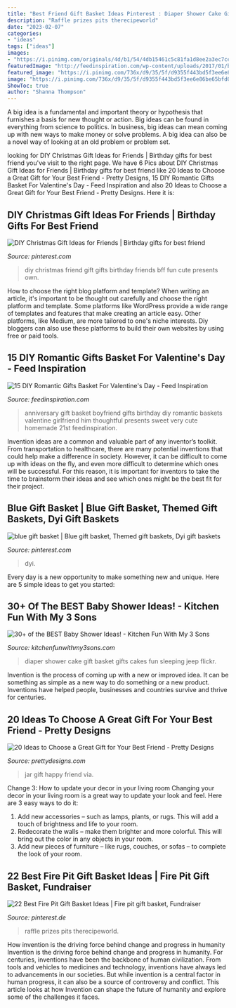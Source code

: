 ```yaml
---
title: "Best Friend Gift Basket Ideas Pinterest : Diaper Shower Cake Gift Basket Gifts Cakes Fun Sleeping Jeep Flickr"
description: "Raffle prizes pits therecipeworld"
date: "2023-02-07"
categories:
- "ideas"
tags: ["ideas"]
images:
- "https://i.pinimg.com/originals/4d/b1/54/4db15461c5c81fa1d8ee2a3ec7ce8bad.jpg"
featuredImage: "http://feedinspiration.com/wp-content/uploads/2017/01/basket-for-your-valentine.jpg"
featured_image: "https://i.pinimg.com/736x/d9/35/5f/d9355f443bd5f3ee6e86be65bfd077f9.jpg"
image: "https://i.pinimg.com/736x/d9/35/5f/d9355f443bd5f3ee6e86be65bfd077f9.jpg"
ShowToc: true
author: "Shanna Thompson"
---
```



A big idea is a fundamental and important theory or hypothesis that furnishes a basis for new thought or action. Big ideas can be found in everything from science to politics. In business, big ideas can mean coming up with new ways to make money or solve problems. A big idea can also be a novel way of looking at an old problem or problem set.

	

		
looking for DIY Christmas Gift Ideas for Friends | Birthday gifts for best friend you've visit to the right page. We have 6 Pics about DIY Christmas Gift Ideas for Friends | Birthday gifts for best friend like 20 Ideas to Choose a Great Gift for Your Best Friend - Pretty Designs, 15 DIY Romantic Gifts Basket For Valentine&#039;s Day - Feed Inspiration and also 20 Ideas to Choose a Great Gift for Your Best Friend - Pretty Designs. Here it is:
		
    
## DIY Christmas Gift Ideas For Friends | Birthday Gifts For Best Friend

<img loading=lazy src="https://i.pinimg.com/originals/4d/b1/54/4db15461c5c81fa1d8ee2a3ec7ce8bad.jpg" onerror="this.onerror=null;this.src='https://tse4.mm.bing.net/th?id=OIP.kk5ULwLLv2MUwZ3iXEfZ_QHaNJ&amp;pid=15.1';" alt="DIY Christmas Gift Ideas for Friends | Birthday gifts for best friend">

_Source: pinterest.com_

>diy christmas friend gift gifts birthday friends bff fun cute presents own. 

	

How to choose the right blog platform and template?
When writing an article, it's important to be thought out carefully and choose the right platform and template. Some platforms like WordPress provide a wide range of templates and features that make creating an article easy. Other platforms, like Medium, are more tailored to one's niche interests. Diy bloggers can also use these platforms to build their own websites by using free or paid tools.

    
## 15 DIY Romantic Gifts Basket For Valentine&#039;s Day - Feed Inspiration

<img loading=lazy src="http://feedinspiration.com/wp-content/uploads/2017/01/basket-for-your-valentine.jpg" onerror="this.onerror=null;this.src='https://tse1.mm.bing.net/th?id=OIP.d14FbnFmLnZVHP4WNbbPBgHaJ3&amp;pid=15.1';" alt="15 DIY Romantic Gifts Basket For Valentine&#039;s Day - Feed Inspiration">

_Source: feedinspiration.com_

>anniversary gift basket boyfriend gifts birthday diy romantic baskets valentine girlfriend him thoughtful presents sweet very cute homemade 21st feedinspiration. 

	

Invention ideas are a common and valuable part of any inventor’s toolkit. From transportation to healthcare, there are many potential inventions that could help make a difference in society. However, it can be difficult to come up with ideas on the fly, and even more difficult to determine which ones will be successful. For this reason, it is important for inventors to take the time to brainstorm their ideas and see which ones might be the best fit for their project.

    
## Blue Gift Basket | Blue Gift Basket, Themed Gift Baskets, Dyi Gift Baskets

<img loading=lazy src="https://i.pinimg.com/736x/c7/61/e8/c761e83d71307725ef2fd6058c2fd141.jpg" onerror="this.onerror=null;this.src='https://tse1.mm.bing.net/th?id=OIP.FP7vmmSH-bTnM17fypFWhQHaKm&amp;pid=15.1';" alt="blue gift basket | Blue gift basket, Themed gift baskets, Dyi gift baskets">

_Source: pinterest.com_

>dyi. 

	

Every day is a new opportunity to make something new and unique. Here are 5 simple ideas to get you started: 

    
## 30+ Of The BEST Baby Shower Ideas! - Kitchen Fun With My 3 Sons

<img loading=lazy src="https://kitchenfunwithmy3sons.com/wp-content/uploads/2016/06/the-best-baby-shower-ideas-diaper-cakes-food-gifts-34-680x1070.jpg" onerror="this.onerror=null;this.src='https://tse1.mm.bing.net/th?id=OIP.LO0JiRpn1lSJ38R9p5ZXPgHaLp&amp;pid=15.1';" alt="30+ of the BEST Baby Shower Ideas! - Kitchen Fun With My 3 Sons">

_Source: kitchenfunwithmy3sons.com_

>diaper shower cake gift basket gifts cakes fun sleeping jeep flickr. 

	

Invention is the process of coming up with a new or improved idea. It can be something as simple as a new way to do something or a new product. Inventions have helped people, businesses and countries survive and thrive for centuries.

    
## 20 Ideas To Choose A Great Gift For Your Best Friend - Pretty Designs

<img loading=lazy src="http://www.prettydesigns.com/wp-content/uploads/2015/12/Happy-Jar.jpg" onerror="this.onerror=null;this.src='https://tse2.mm.bing.net/th?id=OIP.ucJFItEUxmZXlN6vlTPWwwHaLH&amp;pid=15.1';" alt="20 Ideas to Choose a Great Gift for Your Best Friend - Pretty Designs">

_Source: prettydesigns.com_

>jar gift happy friend via. 

	

Change 3: How to update your decor in your living room
Changing your decor in your living room is a great way to update your look and feel. Here are 3 easy ways to do it: 
1. Add new accessories – such as lamps, plants, or rugs. This will add a touch of brightness and life to your room. 
2. Redecorate the walls – make them brighter and more colorful. This will bring out the color in any objects in your room. 
3. Add new pieces of furniture – like rugs, couches, or sofas – to complete the look of your room.

    
## 22 Best Fire Pit Gift Basket Ideas | Fire Pit Gift Basket, Fundraiser

<img loading=lazy src="https://i.pinimg.com/736x/d9/35/5f/d9355f443bd5f3ee6e86be65bfd077f9.jpg" onerror="this.onerror=null;this.src='https://tse1.mm.bing.net/th?id=OIP.n1fw5qZY7xCPp6dYYpdnmwHaO0&amp;pid=15.1';" alt="22 Best Fire Pit Gift Basket Ideas | Fire pit gift basket, Fundraiser">

_Source: pinterest.de_

>raffle prizes pits therecipeworld. 

	

How invention is the driving force behind change and progress in humanity
Invention is the driving force behind change and progress in humanity. For centuries, inventions have been the backbone of human civilization. From tools and vehicles to medicines and technology, inventions have always led to advancements in our societies. But while invention is a central factor in human progress, it can also be a source of controversy and conflict. This article looks at how Invention can shape the future of humanity and explore some of the challenges it faces.

